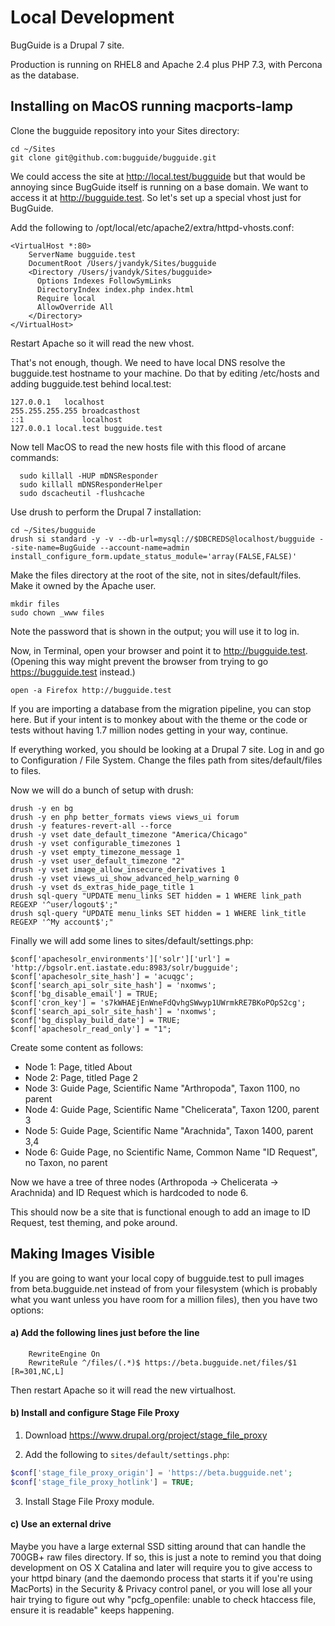 # Local Development

BugGuide is a Drupal 7 site.

Production is running on RHEL8 and Apache 2.4 plus PHP 7.3, with Percona as the database.

## Installing on MacOS running macports-lamp

Clone the bugguide repository into your Sites directory:

```
cd ~/Sites
git clone git@github.com:bugguide/bugguide.git
```

We could access the site at http://local.test/bugguide but that would be annoying since BugGuide itself is running on a base domain. We want to access it at http://bugguide.test. So let's set up a special vhost just for BugGuide.

Add the following to /opt/local/etc/apache2/extra/httpd-vhosts.conf:

```
<VirtualHost *:80>
    ServerName bugguide.test
    DocumentRoot /Users/jvandyk/Sites/bugguide
    <Directory /Users/jvandyk/Sites/bugguide>
      Options Indexes FollowSymLinks
      DirectoryIndex index.php index.html
      Require local
      AllowOverride All
    </Directory>
</VirtualHost>
```

Restart Apache so it will read the new vhost.

That's not enough, though. We need to have local DNS resolve the bugguide.test hostname to your machine. Do that by editing /etc/hosts and adding bugguide.test behind local.test:

```
127.0.0.1	localhost
255.255.255.255	broadcasthost
::1             localhost
127.0.0.1 local.test bugguide.test
```

Now tell MacOS to read the new hosts file with this flood of arcane commands:

```
  sudo killall -HUP mDNSResponder
  sudo killall mDNSResponderHelper
  sudo dscacheutil -flushcache
```

Use drush to perform the Drupal 7 installation:

```
cd ~/Sites/bugguide
drush si standard -y -v --db-url=mysql://$DBCREDS@localhost/bugguide --site-name=BugGuide --account-name=admin install_configure_form.update_status_module='array(FALSE,FALSE)'
```

Make the files directory at the root of the site, not in sites/default/files. Make it owned by the Apache user.

```
mkdir files
sudo chown _www files
```

Note the password that is shown in the output; you will use it to log in.

Now, in Terminal, open your browser and point it to http://bugguide.test. (Opening this way might prevent the browser from trying to go https://bugguide.test instead.)

```
open -a Firefox http://bugguide.test
```

If you are importing a database from the migration pipeline, you can stop here. But if your intent is to monkey about with the theme or the code or tests without having 1.7 million nodes getting in your way, continue.

If everything worked, you should be looking at a Drupal 7 site. Log in and go to Configuration / File System. Change the files path from sites/default/files to files.

Now we will do a bunch of setup with drush:

```
drush -y en bg
drush -y en php better_formats views views_ui forum
drush -y features-revert-all --force
drush -y vset date_default_timezone "America/Chicago"
drush -y vset configurable_timezones 1
drush -y vset empty_timezone_message 1
drush -y vset user_default_timezone "2"
drush -y vset image_allow_insecure_derivatives 1
drush -y vset views_ui_show_advanced_help_warning 0
drush -y vset ds_extras_hide_page_title 1
drush sql-query "UPDATE menu_links SET hidden = 1 WHERE link_path REGEXP '^user/logout$';"
drush sql-query "UPDATE menu_links SET hidden = 1 WHERE link_title REGEXP '^My account$';"
```

Finally we will add some lines to sites/default/settings.php:

```
$conf['apachesolr_environments']['solr']['url'] = 'http://bgsolr.ent.iastate.edu:8983/solr/bugguide';
$conf['apachesolr_site_hash'] = 'acuqgc';
$conf['search_api_solr_site_hash'] = 'nxomws';
$conf['bg_disable_email'] = TRUE;
$conf['cron_key'] = 's7kWHAEjEnWneFdQvhgSWwyp1UWrmkRE7BKoPOpS2cg';
$conf['search_api_solr_site_hash'] = 'nxomws';
$conf['bg_display_build_date'] = TRUE;
$conf['apachesolr_read_only'] = "1";
```

Create some content as follows:

- Node 1: Page, titled About
- Node 2: Page, titled Page 2
- Node 3: Guide Page, Scientific Name "Arthropoda", Taxon 1100, no parent
- Node 4: Guide Page, Scientific Name "Chelicerata", Taxon 1200, parent 3
- Node 5: Guide Page, Scientific Name "Arachnida", Taxon 1400, parent 3,4
- Node 6: Guide Page, no Scientific Name, Common Name "ID Request", no Taxon, no parent

Now we have a tree of three nodes (Arthropoda -> Chelicerata -> Arachnida) and ID Request which is hardcoded to node 6.

This should now be a site that is functional enough to add an image to ID Request, test theming, and poke around.

## Making Images Visible

If you are going to want your local copy of bugguide.test to pull images from beta.bugguide.net instead of from your filesystem (which is probably what you want unless you have room for a million files), then you have two options:

#### a) Add the following lines just before the </VirtualHost> line ####

```
    RewriteEngine On
    RewriteRule ^/files/(.*)$ https://beta.bugguide.net/files/$1 [R=301,NC,L]
```

Then restart Apache so it will read the new virtualhost.

#### b) Install and configure Stage File Proxy ####

1. Download https://www.drupal.org/project/stage_file_proxy

2. Add the following to `sites/default/settings.php`:
```php
$conf['stage_file_proxy_origin'] = 'https://beta.bugguide.net';
$conf['stage_file_proxy_hotlink'] = TRUE;
```
3. Install Stage File Proxy module.

#### c) Use an external drive

Maybe you have a large external SSD sitting around that can handle the 700GB+ raw files directory. If so, this is just a note to remind you that doing development on OS X Catalina and later will require you to give access to your httpd binary (and the daemondo process that starts it if you're using MacPorts) in the Security & Privacy control panel, or you will lose all your hair trying to figure out why "pcfg_openfile: unable to check htaccess file, ensure it is readable" keeps happening.
